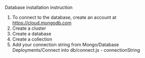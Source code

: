 Database installation instruction

1. To connect to the database, create an account at https://cloud.mongodb.com
2. Create a cluster
3. Create a database
4. Create a collection
5. Add your connection string from Mongo/Database Deployments/Connect into db/connect.js - connectionString
